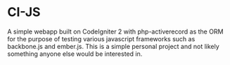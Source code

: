 # CI-JS

A simple webapp built on CodeIgniter 2 with php-activerecord as the ORM for the purpose of testing various javascript frameworks such as backbone.js and ember.js.  This is a simple personal project and not likely something anyone else would be interested in.
